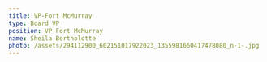 ```yaml
---
title: VP-Fort McMurray
type: Board VP
position: VP-Fort McMurray
name: Sheila Bertholotte
photo: /assets/294112900_602151017922023_1355981660417478080_n-1-.jpg
---
```


